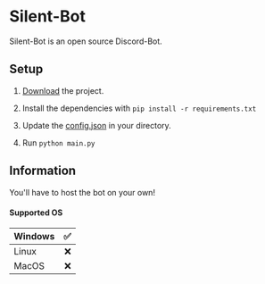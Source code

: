 # Silent-Bot
Silent-Bot is an open source Discord-Bot.


## Setup
1. [Download](https://github.com/IamPekka058/Silent-Bot/archive/refs/heads/development.zip) the project.

2. Install the dependencies with ```pip install -r requirements.txt```

3. Update the [config.json](https://github.com/IamPekka058/Silent-Bot/blob/development/config.json) in your directory.

4. Run ```python main.py```

## Information
You'll have to host the bot on your own!

#### Supported OS

| Windows |   ✅ |
|---------|----:|
| Linux   | :x: |
| MacOS   | :x: |
